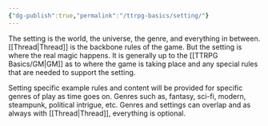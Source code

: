```yaml
---
{"dg-publish":true,"permalink":"/ttrpg-basics/setting/"}
---
```


The setting is the world, the universe, the genre, and everything in between. [[Thread\|Thread]] is the backbone rules of the game. But the setting is where the real magic happens. It is generally up to the [[TTRPG Basics/GM\|GM]] as to where the game is taking place and any special rules that are needed to support the setting.

Setting specific example rules and content will be provided for specific genres of play as time goes on. Genres such as, fantasy, sci-fi, modern, steampunk, political intrigue, etc.
Genres and settings can overlap and as always with [[Thread\|Thread]], everything is optional.